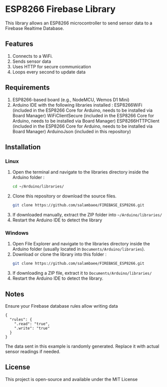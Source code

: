 # ESP8266 Firebase Library
This library allows an ESP8266 microcontroller to send sensor data to a Firebase Realtime Database.

## Features
1. Connects to a WiFi.
2. Sends sensor data
3. Uses HTTP for secure communication
4. Loops every second to update data

## Requirements
1. ESP8266-based board (e.g., NodeMCU, Wemos D1 Mini)
2. Arduino IDE with the following libraries installed :
   ESP8266WiFi (included in the ESP8266 Core for Arduino, needs to be installed via Board Manager)
   WiFiClientSecure (included in the ESP8266 Core for Arduino, needs to be installed via Board Manager)
   ESP8266HTTPClient (included in the ESP8266 Core for Arduino, needs to be installed via Board Manager)
   ArduinoJson (included in this repository)

## Installation
### Linux
1. Open the terminal and navigate to the libraries directory inside the Arduino folder :
   ```bash
   cd ~/Arduino/libraries/
2. Clone this repository or download the source files.
   ```bash
   git clone https://github.com/salambaee/FIREBASE_ESP8266.git
3. If downloaded manually, extract the ZIP folder into `~/Arduino/libraries/`
4. Restart the Arduino IDE to detect the library

### Windows
1. Open File Explorer and navigate to the libraries directory inside the Arduino folder (usually located in `Documents/Arduino/libraries`).
2. Download or clone the library into this folder :
   ```bash
   git clone https://github.com/salambaee/FIREBASE_ESP8266.git
3. If downloading a ZIP file, extract it to `Documents/Arduino/libraries/`
4. Restart the Arduino IDE to detect the library.

## Notes
Ensure your Firebase database rules allow writing data
```
{
  "rules": {
    ".read": "true",
    ".write": "true"
  }
}
```
The data sent in this example is randomly generated. Replace it with actual sensor readings if needed.

## License
This project is open-source and available under the MIT License
